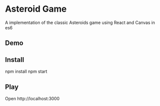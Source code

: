 # Asteroid Game

A implementation of the classic Asteroids game using React and Canvas in es6

## Demo

## Install

npm install
npm start

## Play

Open http://localhost:3000
